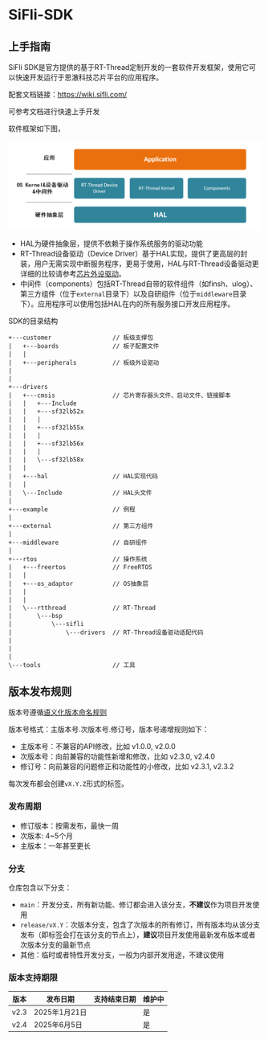 # SiFli-SDK

## 上手指南
SiFli SDK是官方提供的基于RT-Thread定制开发的一套软件开发框架，使用它可以快速开发运行于思澈科技芯片平台的应用程序。

配套文档链接：https://wiki.sifli.com/

可参考文档进行快速上手开发

软件框架如下图，

![sdk_arch_diagram](img/sdk_arch_diagram.png)

- HAL为硬件抽象层，提供不依赖于操作系统服务的驱动功能
- RT-Thread设备驱动（Device Driver）基于HAL实现，提供了更高层的封装，用户无需实现中断服务程序，更易于使用，HAL与RT-Thread设备驱动更详细的比较请参考[芯片外设驱动](https://docs.sifli.com/projects/sdk/v2.3/sf32lb55x/app_development/drivers.html)。
- 中间件（components）包括RT-Thread自带的软件组件（如finsh、ulog）、第三方组件（位于`external`目录下）以及自研组件（位于`middleware`目录下）。应用程序可以使用包括HAL在内的所有服务接口开发应用程序。

SDK的目录结构

```
+---customer                 // 板级支撑包
|   +---boards               // 板子配置文件
|   |
|   +---peripherals          // 板级外设驱动
|
|
+---drivers
|   +---cmsis                // 芯片寄存器头文件、启动文件、链接脚本
|   |   +---Include
|   |   +---sf32lb52x
|   |   |     
|   |   +---sf32lb55x
|   |   | 
|   |   +---sf32lb56x
|   |   |
|   |   \---sf32lb58x
|   |     
|   +---hal                  // HAL实现代码
|   |
|   \---Include              // HAL头文件
| 
+---example                  // 例程
|
+---external                 // 第三方组件
|
+---middleware               // 自研组件
|
+---rtos                     // 操作系统
|   +---freertos             // FreeRTOS
|   |
|   +---os_adaptor           // OS抽象层
|   |
|   |
|   \---rtthread             // RT-Thread
|       \---bsp
|           \---sifli
|               \---drivers  // RT-Thread设备驱动适配代码
|       
|       
|
\---tools                    // 工具
```

## 版本发布规则
版本号遵循[语义化版本命名规则](https://semver.org/)

版本号格式：主版本号.次版本号.修订号，版本号递增规则如下：
- 主版本号：不兼容的API修改，比如 v1.0.0, v2.0.0
- 次版本号：向前兼容的功能性新增和修改，比如 v2.3.0, v2.4.0
- 修订号：向前兼容的问题修正和功能性的小修改，比如 v2.3.1, v2.3.2

每次发布都会创建`vX.Y.Z`形式的标签。

### 发布周期
- 修订版本：按需发布，最快一周
- 次版本: 4~5个月
- 主版本：一年甚至更长


### 分支
仓库包含以下分支：
- `main`：开发分支，所有新功能、修订都会进入该分支，**不建议**作为项目开发使用
- `release/vX.Y`：次版本分支，包含了次版本的所有修订，所有版本均从该分支发布（即标签会打在该分支的节点上），**建议**项目开发使用最新发布版本或者次版本分支的最新节点
- 其他：临时或者特性开发分支，一般为内部开发用途，不建议使用

### 版本支持期限
|版本      | 发布日期       | 支持结束日期    | 维护中
|----------|---------------|----------------|------
|v2.3      | 2025年1月21日  |               | 是
|v2.4      | 2025年6月5日   |                | 是
